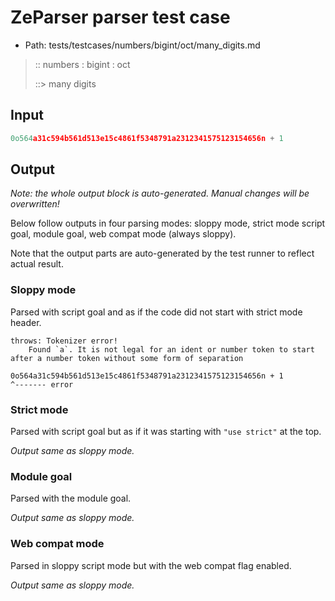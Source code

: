 # ZeParser parser test case

- Path: tests/testcases/numbers/bigint/oct/many_digits.md

> :: numbers : bigint : oct
>
> ::> many digits
>
> 

## Input

`````js
0o564a31c594b561d513e15c4861f5348791a2312341575123154656n + 1
`````

## Output

_Note: the whole output block is auto-generated. Manual changes will be overwritten!_

Below follow outputs in four parsing modes: sloppy mode, strict mode script goal, module goal, web compat mode (always sloppy).

Note that the output parts are auto-generated by the test runner to reflect actual result.

### Sloppy mode

Parsed with script goal and as if the code did not start with strict mode header.

`````
throws: Tokenizer error!
    Found `a`. It is not legal for an ident or number token to start after a number token without some form of separation

0o564a31c594b561d513e15c4861f5348791a2312341575123154656n + 1
^------- error
`````

### Strict mode

Parsed with script goal but as if it was starting with `"use strict"` at the top.

_Output same as sloppy mode._

### Module goal

Parsed with the module goal.

_Output same as sloppy mode._

### Web compat mode

Parsed in sloppy script mode but with the web compat flag enabled.

_Output same as sloppy mode._
